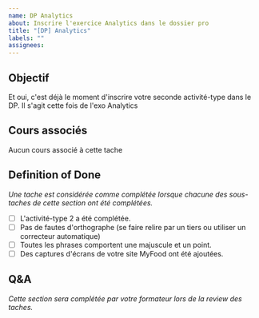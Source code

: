 ```yaml
---
name: DP Analytics
about: Inscrire l'exercice Analytics dans le dossier pro
title: "[DP] Analytics"
labels: ""
assignees:
---
```


## Objectif

Et oui, c'est déjà le moment d'inscrire votre seconde activité-type dans le DP. Il s'agit cette fois de l'exo Analytics

## Cours associés

Aucun cours associé à cette tache

## Definition of Done

_Une tache est considérée comme complétée lorsque chacune des sous-taches de cette section ont été complétées._

- [ ] L'activité-type 2 a été complétée.
- [ ] Pas de fautes d'orthographe (se faire relire par un tiers ou utiliser un correcteur automatique)
- [ ] Toutes les phrases comportent une majuscule et un point.
- [ ] Des captures d'écrans de votre site MyFood ont été ajoutées.

## Q&A

_Cette section sera complétée par votre formateur lors de la review des taches._